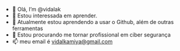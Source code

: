 - 👋 Olá, I’m @vidalak
- 👀 Estou interessada em aprender.
- 🌱 Atualmente estou aprendendo a usar o Github, além de outras ferramentas
- 💞️ Estou procurando me tornar profissional em ciber segurança
- 📫 meu email é vidalkamiya@gmail.com

<!---
vidalak/vidalak is a ✨ special ✨ repository because its `README.md` (this file) appears on your GitHub profile.
You can click the Preview link to take a look at your changes.
--->
